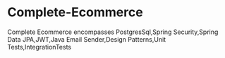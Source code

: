 # Complete-Ecommerce
Complete Ecommerce encompasses PostgresSql,Spring Security,Spring Data JPA,JWT,Java Email Sender,Design Patterns,Unit Tests,IntegrationTests
